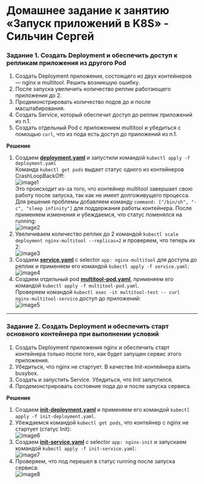 # Домашнее задание к занятию «Запуск приложений в K8S» - Сильчин Сергей

### Задание 1. Создать Deployment и обеспечить доступ к репликам приложения из другого Pod

1. Создать Deployment приложения, состоящего из двух контейнеров — nginx и multitool. Решить возникшую ошибку.
2. После запуска увеличить количество реплик работающего приложения до 2.
3. Продемонстрировать количество подов до и после масштабирования.
4. Создать Service, который обеспечит доступ до реплик приложений из п.1.
5. Создать отдельный Pod с приложением multitool и убедиться с помощью `curl`, что из пода есть доступ до приложений из п.1.

**Решение**  
1. Создаем [**deployment.yaml**](https://github.com/Daimero88/netology/blob/main/kubernetes-hw/03/deployment.yaml) и запустили командой ```kubectl apply -f deployment.yaml```  
  Команда ```kubectl get pods``` выдает статус одного из контейнеров CrashLoopBackOff:  
  ![image1](https://github.com/user-attachments/assets/3717a180-282d-4147-8b1f-0785e687e219)  
  Это происходит из-за того, что контейнер multitool завершает свою работу после запуска, так как не имеет долгоживущего процесса. Для решения проблемы добавляем команду ```command: ["/bin/sh", "-c", "sleep infinity"]``` для поддержания работы контейнера. После применяем изменения и убеждаемся, что статус поменялся на running:  
  ![image2](https://github.com/user-attachments/assets/daccfdd6-4376-46ec-935d-c77dbb3f5822)  
2. Увеличиваем количество реплик до 2 командой ```kubectl scale deployment nginx-multitool --replicas=2``` и проверяем, что теперь их 2:  
   ![image3](https://github.com/user-attachments/assets/83f1ae4f-5787-4080-94a1-72d7cc1ece01)
3. Создаем [**service.yaml**](https://github.com/Daimero88/netology/blob/main/kubernetes-hw/03/service.yaml) с selector ```app: nginx-multitool``` для доступа до реплик и применяем его командой ```kubectl apply -f service.yaml```:  
   ![image4](https://github.com/user-attachments/assets/72edde22-9945-4b37-a429-d4a98d31e27d)  
4. Создаем отдельный pod [**multitool-pod.yaml**](https://github.com/Daimero88/netology/blob/main/kubernetes-hw/03/multitool-pod.yaml), применяем его командой ```kubectl apply -f multitool-pod.yaml```.  
  Проверяем командой ```kubectl exec -it multitool-test -- curl nginx-multitool-service``` доступ до приложений:  
  ![image5](https://github.com/user-attachments/assets/e496c4a4-5eba-44e9-bcd2-d642b97b0fe4)  

------

### Задание 2. Создать Deployment и обеспечить старт основного контейнера при выполнении условий

1. Создать Deployment приложения nginx и обеспечить старт контейнера только после того, как будет запущен сервис этого приложения.
2. Убедиться, что nginx не стартует. В качестве Init-контейнера взять busybox.
3. Создать и запустить Service. Убедиться, что Init запустился.
4. Продемонстрировать состояние пода до и после запуска сервиса.

**Решение**  
1. Создаем [**init-deployment.yaml**](https://github.com/Daimero88/netology/blob/main/kubernetes-hw/03/init-deployment.yaml) и применяем его командой ```kubectl apply -f init-deployment.yaml```.  
2. Убеждаемся командой ```kubectl get pods```, что контейнер с nginx не стартует (статус Init):  
  ![image6](https://github.com/user-attachments/assets/1d29c380-f9f9-4c3c-b2d1-0c527965fe0f)  
3. Создаем [**init-service.yaml**](https://github.com/Daimero88/netology/blob/main/kubernetes-hw/03/init-service.yaml) c selector ```app: nginx-init``` и запускаем командой ```kubectl apply -f init-service.yaml```:  
  ![image7](https://github.com/user-attachments/assets/35712492-ec8a-403a-b9fc-866d85662098)  
4. Проверяем, что под перешел в статус running после запуска сервиса:  
  ![image8](https://github.com/user-attachments/assets/dc712034-224b-43be-ad44-d545da0f9b43)

